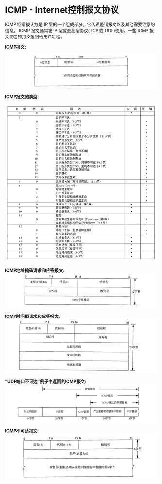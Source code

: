 # ICMP - Internet控制报文协议

ICMP 经常被认为是 IP 层的一个组成部分。它传递差错报文以及其他需要注意的信息。 ICMP 报文通常被 IP 层或更高层协议(TCP 或 UDP)使用。一些 ICMP 报文把差错报文返回给用户进程。

**ICMP报文:**

![](/tcp_ip/images/icmp01.jpeg)

**ICMP报文的类型:**

![](/tcp_ip/images/icmp02.jpeg)

**ICMP地址掩码请求和应答报文:**
![](/tcp_ip/images/icmp03.jpeg)

**ICMP时间戳请求和应答报文:**
![](/tcp_ip/images/icmp04.jpeg)

**“UDP端口不可达”例子中返回的ICMP报文:**
![](/tcp_ip/images/icmp05.jpeg)

**ICMP不可达报文:**
![](/tcp_ip/images/icmp06.jpeg)